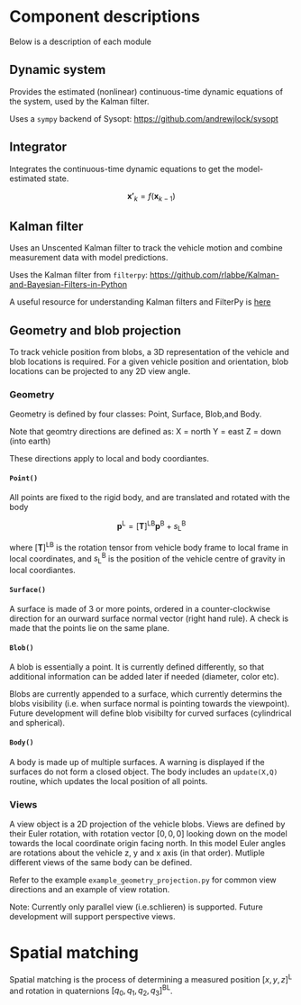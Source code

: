 # Component descriptions 

Below is a description of each module

## Dynamic system

Provides the estimated (nonlinear) continuous-time dynamic equations of the system, used by the Kalman filter. 

Uses a `sympy` backend of Sysopt:
https://github.com/andrewjlock/sysopt

## Integrator

Integrates the continuous-time dynamic equations to get the model-estimated state. 

$$ \boldsymbol{x'}_k = f( \boldsymbol{x} _{k-1} ) $$

## Kalman filter

Uses an Unscented Kalman filter to track the vehicle motion and combine measurement data with model predictions.

Uses the Kalman filter from `filterpy`:
https://github.com/rlabbe/Kalman-and-Bayesian-Filters-in-Python

A useful resource for understanding Kalman filters and FilterPy is [here](https://nbviewer.org/github/rlabbe/Kalman-and-Bayesian-Filters-in-Python/blob/master/table_of_contents.ipynb)

<!-- TODO: Add more detail -->

## Geometry and blob projection

To track vehicle position from blobs, a 3D representation of the vehicle and blob locations is required.
For a given vehicle position and orientation, blob locations can be projected to any 2D view angle.

### Geometry

Geometry is defined by four classes: Point, Surface, Blob,and Body.

Note that geomtry directions are defined as:
X = north
Y = east
Z = down (into earth)

These directions apply to local and body coordiantes.

#### `Point()`
All points are fixed to the rigid body, and are translated and rotated with the body

$$ \boldsymbol{p} ^\mathrm{L} = [\boldsymbol{T}] ^\mathrm{LB} \boldsymbol{p} ^\mathrm{B} + s ^\mathrm{B} _\mathrm{L} $$


where $[\boldsymbol{T}] ^\mathrm{LB}$ is the rotation tensor from vehicle body frame to local frame in local coordinates, and $s ^\mathrm{B} _\mathrm{L}$ is the position of the vehicle centre of gravity in local coordiantes. 

#### `Surface()`
A surface is made of 3 or more points, ordered in a counter-clockwise direction for an ourward surface normal vector (right hand rule).
A check is made that the points lie on the same plane. 

#### `Blob()` 
A blob is essentially a point.
It is currently defined differently, so that additional information can be added later if needed (diameter, color etc).

Blobs are currently appended to a surface, which currently determins the blobs visibility (i.e. when surface normal is pointing towards the viewpoint). 
Future development will define blob visibilty for curved surfaces (cylindrical and spherical). 

#### `Body()`
A body is made up of multiple surfaces.
A warning is displayed if the surfaces do not form a closed object.
The body includes an `update(X,Q)` routine, which updates the local position of all points. 

### Views
A view object is a 2D projection of the vehicle blobs.
Views are defined by their Euler rotation, with rotation vector $[0,0,0]$ looking down on the model towards the local coordinate origin facing north.
In this model Euler angles are rotations about the vehicle z, y and x axis (in that order).
Mutliple different views of the same body can be defined. 

Refer to the example `example_geometry_projection.py` for common view directions and an example of view rotation.

Note: Currently only parallel view (i.e.schlieren) is supported.
Future development will support perspective views.

# Spatial matching
Spatial matching is the process of determining a measured position $[x,y,z] ^\mathrm{L}$ and rotation in quaternions $[q_0,q_1,q_2,q_3] ^\mathrm{BL}$.




